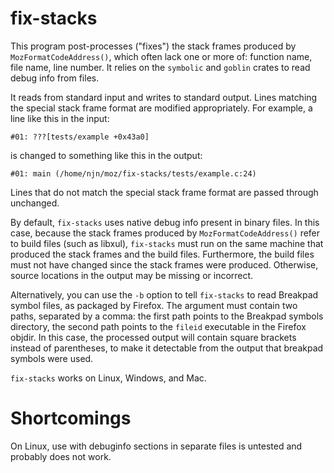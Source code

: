 # fix-stacks

This program post-processes ("fixes") the stack frames produced by
`MozFormatCodeAddress()`, which often lack one or more of: function name, file
name, line number. It relies on the `symbolic` and `goblin` crates to read
debug info from files.

It reads from standard input and writes to standard output. Lines matching the
special stack frame format are modified appropriately. For example, a line
like this in the input:
```
#01: ???[tests/example +0x43a0]
```
is changed to something like this in the output:
```
#01: main (/home/njn/moz/fix-stacks/tests/example.c:24)
```
Lines that do not match the special stack frame format are passed through
unchanged.

By default, `fix-stacks` uses native debug info present in binary files. In
this case, because the stack frames produced by `MozFormatCodeAddress()` refer
to build files (such as libxul), `fix-stacks` must run on the same machine that
produced the stack frames and the build files. Furthermore, the build files
must not have changed since the stack frames were produced. Otherwise, source
locations in the output may be missing or incorrect.

Alternatively, you can use the `-b` option to tell `fix-stacks` to read
Breakpad symbol files, as packaged by Firefox. The argument must contain two
paths, separated by a comma: the first path points to the Breakpad symbols
directory, the second path points to the `fileid` executable in the Firefox
objdir. In this case, the processed output will contain square brackets instead
of parentheses, to make it detectable from the output that breakpad symbols
were used. 

`fix-stacks` works on Linux, Windows, and Mac.

# Shortcomings

On Linux, use with debuginfo sections in separate files is untested and
probably does not work.

